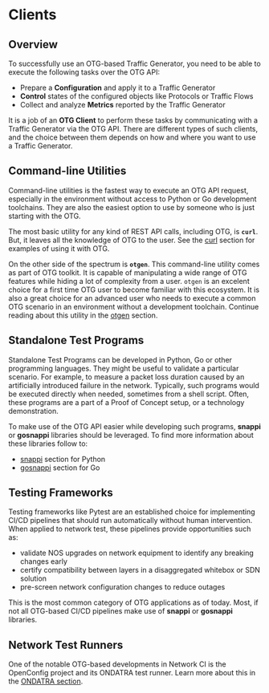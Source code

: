 # Clients

## Overview
 
To successfully use an OTG-based Traffic Generator, you need to be able to execute the following tasks over the OTG API:
 
* Prepare a **Configuration** and apply it to a Traffic Generator
* **Control** states of the configured objects like Protocols or Traffic Flows
* Collect and analyze **Metrics** reported by the Traffic Generator
 
It is a job of an **OTG Client** to perform these tasks by communicating with a Traffic Generator via the OTG API. There are different types of such clients, and the choice between them depends on how and where you want to use a Traffic Generator.
 
## Command-line Utilities
 
Command-line utilities is the fastest way to execute an OTG API request, especially in the environment without access to Python or Go development toolchains. They are also the easiest option to use by someone who is just starting with the OTG.
 
The most basic utility for any kind of REST API calls, including OTG, is **`curl`**. But, it leaves all the knowledge of OTG to the user. See the [curl](clients/curl.md) section for examples of using it with OTG.
 
On the other side of the spectrum is **`otgen`**. This command-line utility comes as part of OTG toolkit. It is capable of manipulating a wide range of OTG features while hiding a lot of complexity from a user. `otgen` is an excelent choice for a first time OTG user to become familiar with this ecosystem. It is also a great choice for an advanced user who needs to execute a common OTG scenario in an environment without a development toolchain. Continue reading about this utility in the [otgen](clients/otgen.md) section.
 
## Standalone Test Programs
 
Standalone Test Programs can be developed in Python, Go or other programming languages. They might be useful to validate a particular scenario. For example, to measure a packet loss duration caused by an artificially introduced failure in the network. Typically, such programs would be executed directly when needed, sometimes from a shell script. Often, these programs are a part of a Proof of Concept setup, or a technology demonstration.
 
To make use of the OTG API easier while developing such programs, **snappi** or **gosnappi** libraries should be leveraged. To find more information about these libraries follow to:
 
* [snappi](clients/snappi.md) section for Python
* [gosnappi](clients/gosnappi.md) section for Go
 
## Testing Frameworks
 
Testing frameworks like Pytest are an established choice for implementing CI/CD pipelines that should run automatically without human intervention. When applied to network test, these pipelines provide opportunities such as:
 
* validate NOS upgrades on network equipment to identify any breaking changes early
* certify compatibility between layers in a disaggregated whitebox or SDN solution
* pre-screen network configuration changes to reduce outages
 
This is the most common category of OTG applications as of today. Most, if not all OTG-based CI/CD pipelines make use of **snappi** or **gosnappi** libraries.
 
## Network Test Runners
 
One of the notable OTG-based developments in Network CI is the OpenConfig project and its ONDATRA test runner. Learn more about this in the [ONDATRA section](clients/ondatra.md).